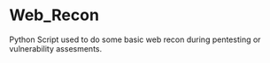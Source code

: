 # Web_Recon

Python Script used to do some basic web recon during pentesting or vulnerability assesments. 
